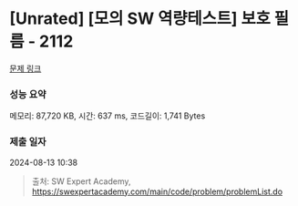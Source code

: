 # [Unrated] [모의 SW 역량테스트] 보호 필름 - 2112 

[문제 링크](https://swexpertacademy.com/main/code/problem/problemDetail.do?contestProbId=AV5V1SYKAaUDFAWu) 

### 성능 요약

메모리: 87,720 KB, 시간: 637 ms, 코드길이: 1,741 Bytes

### 제출 일자

2024-08-13 10:38



> 출처: SW Expert Academy, https://swexpertacademy.com/main/code/problem/problemList.do